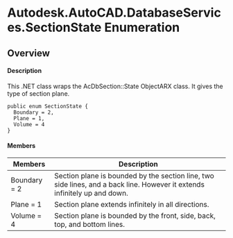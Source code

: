 # Autodesk.AutoCAD.DatabaseServices.SectionState Enumeration

## Overview

#### Description
This .NET class wraps the AcDbSection::State ObjectARX class. It gives the type of section plane.
```text
public enum SectionState {
  Boundary = 2,
  Plane = 1,
  Volume = 4
}
```

#### Members
| Members | Description |
| --- | --- |
| Boundary = 2 | Section plane is bounded by the section line, two side lines, and a back line. However it extends infinitely up and down. |
| Plane = 1 | Section plane extends infinitely in all directions. |
| Volume = 4 | Section plane is bounded by the front, side, back, top, and bottom lines. |